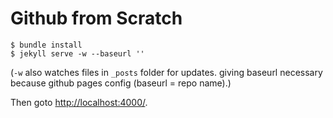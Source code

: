 # Github from Scratch

    $ bundle install
    $ jekyll serve -w --baseurl ''

(`-w` also watches files in `_posts` folder for updates. giving baseurl necessary because github pages config (baseurl = repo name).)

Then goto <http://localhost:4000/>.
